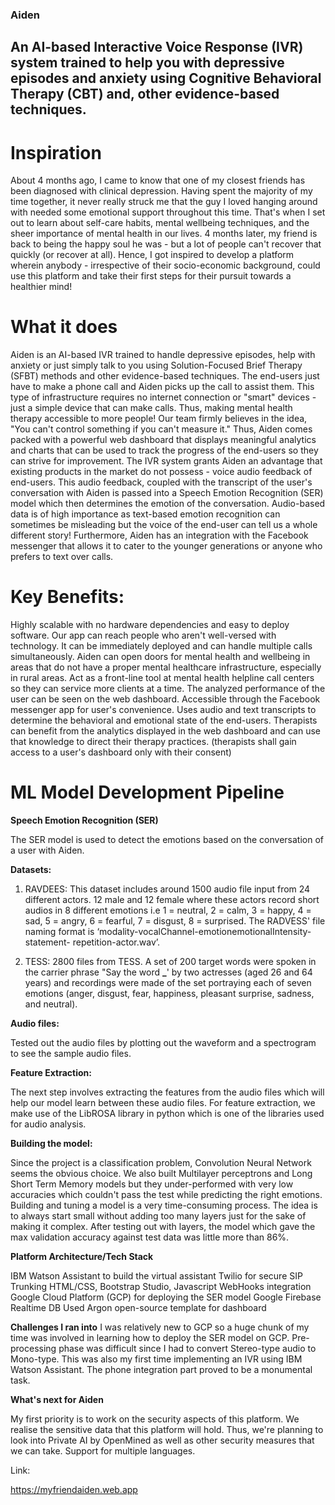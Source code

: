 ### Aiden

## An AI-based Interactive Voice Response (IVR) system trained to help you with depressive episodes and anxiety using Cognitive Behavioral Therapy (CBT) and, other evidence-based techniques.

# Inspiration

About 4 months ago, I came to know that one of my closest friends has been diagnosed with clinical depression. Having spent the majority of my time together, it never really struck me that the guy I loved hanging around with needed some emotional support throughout this time. That's when I set out to learn about self-care habits, mental wellbeing techniques, and the sheer importance of mental health in our lives. 4 months later, my friend is back to being the happy soul he was - but a lot of people can't recover that quickly (or recover at all). Hence, I got inspired to develop a platform wherein anybody - irrespective of their socio-economic background, could use this platform and take their first steps for their pursuit towards a healthier mind!

# What it does

Aiden is an AI-based IVR trained to handle depressive episodes, help with anxiety or just simply talk to you using Solution-Focused Brief Therapy (SFBT) methods and other evidence-based techniques. The end-users just have to make a phone call and Aiden picks up the call to assist them. This type of infrastructure requires no internet connection or "smart" devices - just a simple device that can make calls. Thus, making mental health therapy accessible to more people! Our team firmly believes in the idea, "You can't control something if you can't measure it." Thus, Aiden comes packed with a powerful web dashboard that displays meaningful analytics and charts that can be used to track the progress of the end-users so they can strive for improvement. The IVR system grants Aiden an advantage that existing products in the market do not possess - voice audio feedback of end-users. This audio feedback, coupled with the transcript of the user's conversation with Aiden is passed into a Speech Emotion Recognition (SER) model which then determines the emotion of the conversation. Audio-based data is of high importance as text-based emotion recognition can sometimes be misleading but the voice of the end-user can tell us a whole different story! Furthermore, Aiden has an integration with the Facebook messenger that allows it to cater to the younger generations or anyone who prefers to text over calls.

# Key Benefits:

Highly scalable with no hardware dependencies and easy to deploy software. Our app can reach people who aren't well-versed with technology.
It can be immediately deployed and can handle multiple calls simultaneously.
Aiden can open doors for mental health and wellbeing in areas that do not have a proper mental healthcare infrastructure, especially in rural areas.
Act as a front-line tool at mental health helpline call centers so they can service more clients at a time.
The analyzed performance of the user can be seen on the web dashboard.
Accessible through the Facebook messenger app for user's convenience.
Uses audio and text transcripts to determine the behavioral and emotional state of the end-users.
Therapists can benefit from the analytics displayed in the web dashboard and can use that knowledge to direct their therapy practices. (therapists shall gain access to a user's dashboard only with their consent)

# ML Model Development Pipeline

**Speech Emotion Recognition (SER)**

The SER model is used to detect the emotions based on the conversation of a user with Aiden.

**Datasets:**

1. RAVDEES: This dataset includes around 1500 audio file input from 24 different actors. 12 male and 12 female where these actors record short audios in 8 different emotions i.e 1 = neutral, 2 = calm, 3 = happy, 4 = sad, 5 = angry, 6 = fearful, 7 = disgust, 8 = surprised. The RADVESS' file naming format is ‘modality-vocalChannel-emotionemotionalIntensity-statement- repetition-actor.wav’.

2. TESS: 2800 files from TESS. A set of 200 target words were spoken in the carrier phrase "Say the word **\_**' by two actresses (aged 26 and 64 years) and recordings were made of the set portraying each of seven emotions (anger, disgust, fear, happiness, pleasant surprise, sadness, and neutral).

**Audio files:**

Tested out the audio files by plotting out the waveform and a spectrogram to see the sample audio files.

**Feature Extraction:**

The next step involves extracting the features from the audio files which will help our model learn between these audio files. For feature extraction, we make use of the LibROSA library in python which is one of the libraries used for audio analysis.

**Building the model:**

Since the project is a classification problem, Convolution Neural Network seems the obvious choice. We also built Multilayer perceptrons and Long Short Term Memory models but they under-performed with very low accuracies which couldn't pass the test while predicting the right emotions. Building and tuning a model is a very time-consuming process. The idea is to always start small without adding too many layers just for the sake of making it complex. After testing out with layers, the model which gave the max validation accuracy against test data was little more than 86%.

**Platform Architecture/Tech Stack**

IBM Watson Assistant to build the virtual assistant
Twilio for secure SIP Trunking
HTML/CSS, Bootstrap Studio, Javascript
WebHooks integration
Google Cloud Platform (GCP) for deploying the SER model
Google Firebase Realtime DB
Used Argon open-source template for dashboard

**Challenges I ran into**
I was relatively new to GCP so a huge chunk of my time was involved in learning how to deploy the SER model on GCP.
Pre-processing phase was difficult since I had to convert Stereo-type audio to Mono-type.
This was also my first time implementing an IVR using IBM Watson Assistant. The phone integration part proved to be a monumental task.

**What's next for Aiden**

My first priority is to work on the security aspects of this platform. We realise the sensitive data that this platform will hold. Thus, we're planning to look into Private AI by OpenMined as well as other security measures that we can take.
Support for multiple languages.

Link:

https://myfriendaiden.web.app

